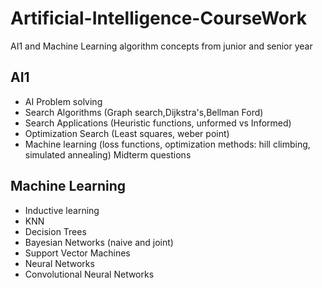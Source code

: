# Artificial-Intelligence-CourseWork
AI1 and Machine Learning algorithm concepts from junior and senior year

## AI1 
- AI Problem solving
- Search Algorithms (Graph search,Dijkstra's,Bellman Ford)
- Search Applications (Heuristic functions, unformed vs Informed)
- Optimization Search (Least squares, weber point)
- Machine learning (loss functions, optimization methods: hill climbing, simulated annealing)
Midterm questions

## Machine Learning
- Inductive learning
- KNN
- Decision Trees
- Bayesian Networks (naive and joint)
- Support Vector Machines
- Neural Networks 
- Convolutional Neural Networks
